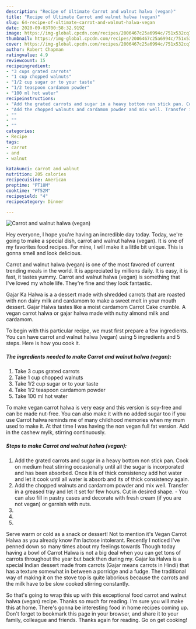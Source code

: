 ```yaml
---
description: "Recipe of Ultimate Carrot and walnut halwa (vegan)"
title: "Recipe of Ultimate Carrot and walnut halwa (vegan)"
slug: 64-recipe-of-ultimate-carrot-and-walnut-halwa-vegan
date: 2020-09-03T00:58:32.919Z
image: https://img-global.cpcdn.com/recipes/2006467c25a6994c/751x532cq70/carrot-and-walnut-halwa-vegan-recipe-main-photo.jpg
thumbnail: https://img-global.cpcdn.com/recipes/2006467c25a6994c/751x532cq70/carrot-and-walnut-halwa-vegan-recipe-main-photo.jpg
cover: https://img-global.cpcdn.com/recipes/2006467c25a6994c/751x532cq70/carrot-and-walnut-halwa-vegan-recipe-main-photo.jpg
author: Robert Chapman
ratingvalue: 4.9
reviewcount: 15
recipeingredient:
- "3 cups grated carrots"
- "1 cup chopped walnuts"
- "1/2 cup sugar or to your taste"
- "1/2 teaspoon cardamom powder"
- "100 ml hot water"
recipeinstructions:
- "Add the grated carrots and sugar in a heavy bottom non stick pan. Cook on medium heat stirring occasionally until all the sugar is incorporated and has been absorbed. Once it is of thick consistency add hot water and let it cook until all water is absorb and its of thick consistency again."
- "Add the chopped walnuts and cardamom powder and mix well. Transfer in a greased tray and let it set for few hours. Cut in desired shape.  You can also fill in pastry cases and decorate with fresh cream (if you are not vegan) or garnish with nuts."
- ""
- ""
- ""
categories:
- Recipe
tags:
- carrot
- and
- walnut

katakunci: carrot and walnut 
nutrition: 205 calories
recipecuisine: American
preptime: "PT18M"
cooktime: "PT52M"
recipeyield: "4"
recipecategory: Dinner

---
```



![Carrot and walnut halwa (vegan)](https://img-global.cpcdn.com/recipes/2006467c25a6994c/751x532cq70/carrot-and-walnut-halwa-vegan-recipe-main-photo.jpg)

Hey everyone, I hope you're having an incredible day today. Today, we're going to make a special dish, carrot and walnut halwa (vegan). It is one of my favorites food recipes. For mine, I will make it a little bit unique. This is gonna smell and look delicious.

Carrot and walnut halwa (vegan) is one of the most favored of current trending meals in the world. It is appreciated by millions daily. It is easy, it is fast, it tastes yummy. Carrot and walnut halwa (vegan) is something that I've loved my whole life. They're fine and they look fantastic.

Gajar Ka Halwa is a a dessert made with shredded carrots that are roasted with non dairy milk and cardamom to make a sweet melt in your mouth dessert. Gajar Halwa tastes like a moist cardamom Carrot Cake crumble. A vegan carrot halwa or gajar halwa made with nutty almond milk and cardamom.


To begin with this particular recipe, we must first prepare a few ingredients. You can have carrot and walnut halwa (vegan) using 5 ingredients and 5 steps. Here is how you cook it.

<!--inarticleads1-->

##### The ingredients needed to make Carrot and walnut halwa (vegan):

1. Take 3 cups grated carrots
1. Take 1 cup chopped walnuts
1. Take 1/2 cup sugar or to your taste
1. Take 1/2 teaspoon cardamom powder
1. Take 100 ml hot water


To make vegan carrot halwa is very easy and this version is soy-free and can be made nut-free. You can also make it with no added sugar too if you use Carrot halwa reminds me of many childhood memories when my mum used to make it. At that time I was having the non vegan full fat version. Add in the cashew mylk, stirring continuously. 

<!--inarticleads2-->

##### Steps to make Carrot and walnut halwa (vegan):

1. Add the grated carrots and sugar in a heavy bottom non stick pan. Cook on medium heat stirring occasionally until all the sugar is incorporated and has been absorbed. Once it is of thick consistency add hot water and let it cook until all water is absorb and its of thick consistency again.
1. Add the chopped walnuts and cardamom powder and mix well. Transfer in a greased tray and let it set for few hours. Cut in desired shape.  - You can also fill in pastry cases and decorate with fresh cream (if you are not vegan) or garnish with nuts.
1. 
1. 
1. 


Serve warm or cold as a snack or dessert! Not to mention it&#39;s Vegan Carrot Halwa as you already know I&#39;m lactose intolerant. Recently I noticed I&#39;ve penned down so many times about my feelings towards Though today having a bowl of Carrot Halwa is not a big deal when you can get tons of carrots throughout the year but back then during my. Gajar ka Halwa is a special Indian dessert made from carrots (Gajar means carrots in Hindi) that has a texture somewhat in between a porridge and a fudge. The traditional way of making it on the stove top is quite laborious because the carrots and the milk have to be slow cooked stirring constantly. 

So that's going to wrap this up with this exceptional food carrot and walnut halwa (vegan) recipe. Thanks so much for reading. I'm sure you will make this at home. There's gonna be interesting food in home recipes coming up. Don't forget to bookmark this page in your browser, and share it to your family, colleague and friends. Thanks again for reading. Go on get cooking!
